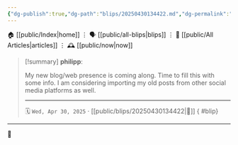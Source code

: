 ```yaml
---
{"dg-publish":true,"dg-path":"blips/20250430134422.md","dg-permalink":"foo/bar","permalink":"/foo/bar/","title":"philipp @ Wednesday, April 30th 2025"}
---
```



<div class="transclusion internal-embed is-loaded"><div class="markdown-embed">




🏠 [[public/Index\|home]]  ⋮ 🗣️ [[public/all-blips\|blips]] ⋮  📝 [[public/All Articles\|articles]]  ⋮ 🕰️ [[public/now\|now]]


</div></div>


> [!summary] **philipp**:
>
> My new blog/web presence is coming along. Time to fill this with some info. I am considering importing my old posts from other social media platforms as well.
> - - -
>
> 🗓️ <code>Wed, Apr 30, 2025</code>   · [[public/blips/20250430134422\|🔗]]
{ #blip}


- - -

 👾
